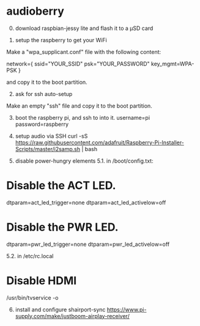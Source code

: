 # audioberry

0. download raspbian-jessy lite and flash it to a µSD card

1. setup the raspberry to get your WiFi

Make a "wpa_supplicant.conf" file with the following content:

network={
    ssid="YOUR_SSID"
    psk="YOUR_PASSWORD"
    key_mgmt=WPA-PSK
}

and copy it to the boot partition.

2. ask for ssh auto-setup

Make an empty "ssh" file and copy it to the boot partition.

3. boot the raspberry pi, and ssh to into it.
username=pi
password=raspberry

4. setup audio via SSH
curl -sS https://raw.githubusercontent.com/adafruit/Raspberry-Pi-Installer-Scripts/master/i2samp.sh | bash

5. disable power-hungry elements
5.1. in /boot/config.txt:
# Disable the ACT LED.
dtparam=act_led_trigger=none
dtparam=act_led_activelow=off

# Disable the PWR LED.
dtparam=pwr_led_trigger=none
dtparam=pwr_led_activelow=off

5.2. in /etc/rc.local
# Disable HDMI
/usr/bin/tvservice -o

6. install and configure shairport-sync
https://www.pi-supply.com/make/justboom-airplay-receiver/
